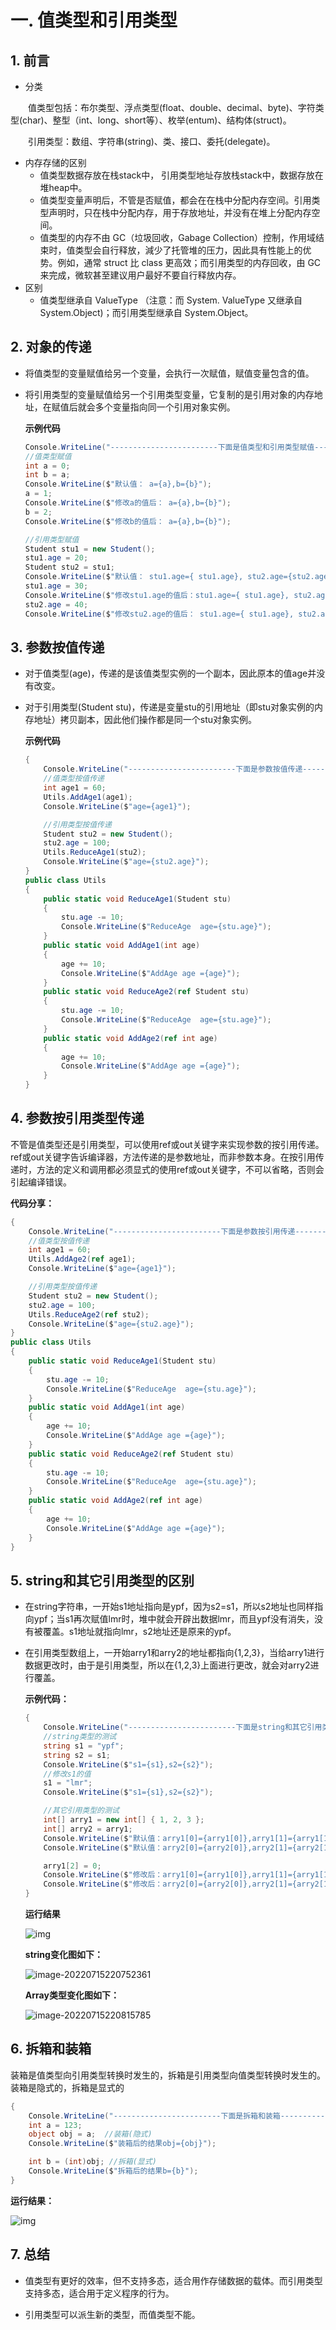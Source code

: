 # 一. 值类型和引用类型

## 1. 前言

- 分类

　　值类型包括：布尔类型、浮点类型(float、double、decimal、byte)、字符类型(char)、整型（int、long、short等）、枚举(entum)、结构体(struct)。

　　引用类型：数组、字符串(string)、类、接口、委托(delegate)。 

- 内存存储的区别
  * 值类型数据存放在栈stack中， 引用类型地址存放栈stack中，数据存放在堆heap中。
  * 值类型变量声明后，不管是否赋值，都会在在栈中分配内存空间。引用类型声明时，只在栈中分配内存，用于存放地址，并没有在堆上分配内存空间。
  * 值类型的内存不由 GC（垃圾回收，Gabage Collection）控制，作用域结束时，值类型会自行释放，減少了托管堆的压力，因此具有性能上的优势。例如，通常 struct 比 class 更高效；而引用类型的内存回收，由 GC 来完成，微软甚至建议用户最好不要自行释放内存。
- 区别
  - 值类型继承自 ValueType （注意：而 System. ValueType 又继承自 System.Object)；而引用类型继承自 System.Object。


## 2. 对象的传递

- 将值类型的变量赋值给另一个变量，会执行一次赋值，赋值变量包含的值。

- 将引用类型的变量赋值给另一个引用类型变量，它复制的是引用对象的内存地址，在赋值后就会多个变量指向同一个引用对象实例。

  **示例代码**

  ```c#
  Console.WriteLine("------------------------下面是值类型和引用类型赋值-----------------------------");
  //值类型赋值
  int a = 0;
  int b = a;
  Console.WriteLine($"默认值： a={a},b={b}");
  a = 1;
  Console.WriteLine($"修改a的值后： a={a},b={b}");
  b = 2;
  Console.WriteLine($"修改b的值后： a={a},b={b}");
  
  //引用类型赋值
  Student stu1 = new Student();
  stu1.age = 20;
  Student stu2 = stu1;
  Console.WriteLine($"默认值： stu1.age={ stu1.age}, stu2.age={stu2.age}");
  stu1.age = 30;
  Console.WriteLine($"修改stu1.age的值后：stu1.age={ stu1.age}, stu2.age={stu2.age}");
  stu2.age = 40;
  Console.WriteLine($"修改stu2.age的值后： stu1.age={ stu1.age}, stu2.age={stu2.age}");
  ```

## 3. 参数按值传递

- 对于值类型(age)，传递的是该值类型实例的一个副本，因此原本的值age并没有改变。

- 对于引用类型(Student stu)，传递是变量stu的引用地址（即stu对象实例的内存地址）拷贝副本，因此他们操作都是同一个stu对象实例。

  **示例代码**

  ```c#
  {
      Console.WriteLine("------------------------下面是参数按值传递-----------------------------");
      //值类型按值传递
      int age1 = 60;
      Utils.AddAge1(age1);
      Console.WriteLine($"age={age1}");
  
      //引用类型按值传递
      Student stu2 = new Student();
      stu2.age = 100;
      Utils.ReduceAge1(stu2);
      Console.WriteLine($"age={stu2.age}");
  }
  public class Utils
  {
      public static void ReduceAge1(Student stu)
      {
          stu.age -= 10;
          Console.WriteLine($"ReduceAge  age={stu.age}");
      }
      public static void AddAge1(int age)
      {
          age += 10;
          Console.WriteLine($"AddAge age ={age}");
      }
      public static void ReduceAge2(ref Student stu)
      {
          stu.age -= 10;
          Console.WriteLine($"ReduceAge  age={stu.age}");
      }
      public static void AddAge2(ref int age)
      {
          age += 10;
          Console.WriteLine($"AddAge age ={age}");
      }
  }
  ```

## 4. 参数按引用类型传递

​		不管是值类型还是引用类型，可以使用ref或out关键字来实现参数的按引用传递。ref或out关键字告诉编译器，方法传递的是参数地址，而非参数本身。在按引用传递时，方法的定义和调用都必须显式的使用ref或out关键字，不可以省略，否则会引起编译错误。

**代码分享：**

```c#
{
    Console.WriteLine("------------------------下面是参数按引用传递-----------------------------");
    //值类型按值传递
    int age1 = 60;
    Utils.AddAge2(ref age1);
    Console.WriteLine($"age={age1}");

    //引用类型按值传递
    Student stu2 = new Student();
    stu2.age = 100;
    Utils.ReduceAge2(ref stu2);
    Console.WriteLine($"age={stu2.age}");
}
public class Utils
{
    public static void ReduceAge1(Student stu)
    {
        stu.age -= 10;
        Console.WriteLine($"ReduceAge  age={stu.age}");
    }
    public static void AddAge1(int age)
    {
        age += 10;
        Console.WriteLine($"AddAge age ={age}");
    }
    public static void ReduceAge2(ref Student stu)
    {
        stu.age -= 10;
        Console.WriteLine($"ReduceAge  age={stu.age}");
    }
    public static void AddAge2(ref int age)
    {
        age += 10;
        Console.WriteLine($"AddAge age ={age}");
    }
}
```

## 5. string和其它引用类型的区别

- 在string字符串，一开始s1地址指向是ypf，因为s2=s1，所以s2地址也同样指向ypf；当s1再次赋值lmr时，堆中就会开辟出数据lmr，而且ypf没有消失，没有被覆盖。s1地址就指向lmr，s2地址还是原来的ypf。

- 在引用类型数组上，一开始arry1和arry2的地址都指向{1,2,3}，当给arry1进行数据更改时，由于是引用类型，所以在{1,2,3}上面进行更改，就会对arry2进行覆盖。

  **示例代码：**

  ```c#
  {
      Console.WriteLine("------------------------下面是string和其它引用类型的区别-----------------------------");
      //string类型的测试
      string s1 = "ypf";
      string s2 = s1;
      Console.WriteLine($"s1={s1},s2={s2}");
      //修改s1的值
      s1 = "lmr";
      Console.WriteLine($"s1={s1},s2={s2}");
  
      //其它引用类型的测试
      int[] arry1 = new int[] { 1, 2, 3 };
      int[] arry2 = arry1;
      Console.WriteLine($"默认值：arry1[0]={arry1[0]},arry1[1]={arry1[1]},arry1[2]={arry1[2]}");
      Console.WriteLine($"默认值：arry2[0]={arry2[0]},arry2[1]={arry2[1]},arry2[2]={arry2[2]}");
  
      arry1[2] = 0;
      Console.WriteLine($"修改后：arry1[0]={arry1[0]},arry1[1]={arry1[1]},arry1[2]={arry1[2]}");
      Console.WriteLine($"修改后：arry2[0]={arry2[0]},arry2[1]={arry2[1]},arry2[2]={arry2[2]}");
  }
  ```

  **运行结果**

  ![img](01.值类型和引用类型.assets/1031302-20200812180658135-555866689.png)

  **string变化图如下：**

  ![image-20220715220752361](01.值类型和引用类型.assets/image-20220715220752361.png)

  **Array类型变化图如下：**

  ![image-20220715220815785](01.值类型和引用类型.assets/image-20220715220815785.png)

## 6. 拆箱和装箱

​		装箱是值类型向引用类型转换时发生的，拆箱是引用类型向值类型转换时发生的。装箱是隐式的，拆箱是显式的

```c#
{
    Console.WriteLine("------------------------下面是拆箱和装箱-----------------------------");
    int a = 123;
    object obj = a;  //装箱(隐式)
    Console.WriteLine($"装箱后的结果obj={obj}");

    int b = (int)obj; //拆箱(显式)
    Console.WriteLine($"拆箱后的结果b={b}");
}
```

**运行结果：**

![img](01.值类型和引用类型.assets/1031302-20200812180946479-1285838554.png)

## 7. 总结

- 值类型有更好的效率，但不支持多态，适合用作存储数据的载体。而引用类型支持多态，适合用于定义程序的行为。

- 引用类型可以派生新的类型，而值类型不能。